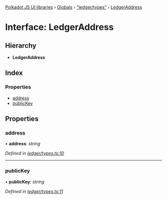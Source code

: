 [Polkadot JS UI libraries](../README.md) › [Globals](../globals.md) › ["ledger/types"](../modules/_ledger_types_.md) › [LedgerAddress](_ledger_types_.ledgeraddress.md)

# Interface: LedgerAddress

## Hierarchy

* **LedgerAddress**

## Index

### Properties

* [address](_ledger_types_.ledgeraddress.md#address)
* [publicKey](_ledger_types_.ledgeraddress.md#publickey)

## Properties

###  address

• **address**: *string*

*Defined in [ledger/types.ts:10](https://github.com/polkadot-js/ui/blob/741ca2a/packages/ui-keyring/src/ledger/types.ts#L10)*

___

###  publicKey

• **publicKey**: *string*

*Defined in [ledger/types.ts:11](https://github.com/polkadot-js/ui/blob/741ca2a/packages/ui-keyring/src/ledger/types.ts#L11)*
